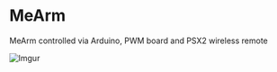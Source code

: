 # MeArm
MeArm controlled via Arduino, PWM board and PSX2 wireless remote

![Imgur](https://i.imgur.com/TlcY6Lq.jpg)
